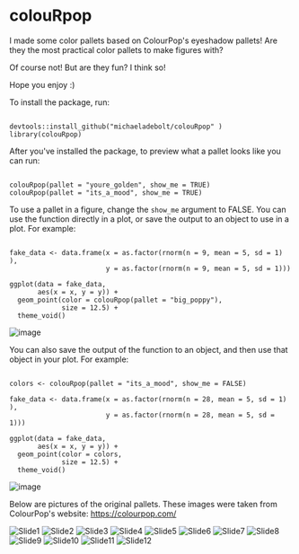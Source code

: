 # colouRpop

I made some color pallets based on ColourPop's eyeshadow pallets! Are they the most practical color pallets to make figures with? 

Of course not! But are they fun? I think so! 

Hope you enjoy :) 


To install the package, run:

```

devtools::install_github("michaeladebolt/colouRpop" )
library(colouRpop)

```

After you've installed the package, to preview what a pallet looks like you can run: 

```

colouRpop(pallet = "youre_golden", show_me = TRUE)
colouRpop(pallet = "its_a_mood", show_me = TRUE)

```

To use a pallet in a figure, change the `show_me` argument to FALSE. You can use the function directly in a plot, or save the output to an object to use in a plot. For example:

```

fake_data <- data.frame(x = as.factor(rnorm(n = 9, mean = 5, sd = 1) ),
                        y = as.factor(rnorm(n = 9, mean = 5, sd = 1)))

ggplot(data = fake_data, 
       aes(x = x, y = y)) +
  geom_point(color = colouRpop(pallet = "big_poppy"), 
             size = 12.5) +
  theme_void() 

```



![image](https://user-images.githubusercontent.com/32584911/151461007-4afd2a3b-e001-4ae1-a17c-2fbc1b9762e1.png)


You can also save the output of the function to an object, and then use that object in your plot. For example:


```

colors <- colouRpop(pallet = "its_a_mood", show_me = FALSE)

fake_data <- data.frame(x = as.factor(rnorm(n = 28, mean = 5, sd = 1) ),
                        y = as.factor(rnorm(n = 28, mean = 5, sd = 1)))

ggplot(data = fake_data, 
       aes(x = x, y = y)) +
  geom_point(color = colors, 
             size = 12.5) +
  theme_void() 

```

![image](https://user-images.githubusercontent.com/32584911/151461131-902f27c3-e807-4762-b7ce-33a7eb6d3008.png)

Below are pictures of the original pallets. These images were taken from ColourPop's website: https://colourpop.com/

![Slide1](https://user-images.githubusercontent.com/32584911/151461327-c540d635-1c3f-4679-b654-de96dcadc5f2.jpeg)
![Slide2](https://user-images.githubusercontent.com/32584911/151461331-779862ed-009e-4951-b9f6-0fa86bbd8e79.jpeg)
![Slide3](https://user-images.githubusercontent.com/32584911/151461334-6a048769-690a-41a1-8384-275e336b6fcb.jpeg)
![Slide4](https://user-images.githubusercontent.com/32584911/151461338-0cad8e7c-4f86-4784-b9e0-3238100eacc6.jpeg)
![Slide5](https://user-images.githubusercontent.com/32584911/151461340-18937faf-e0fe-4136-972a-fb6bfb4b58f3.jpeg)
![Slide6](https://user-images.githubusercontent.com/32584911/151461343-8130364f-c22b-40a0-85ca-b016835a2b95.jpeg)
![Slide7](https://user-images.githubusercontent.com/32584911/151461344-16123001-488c-4e2c-9ac9-f8e337cf35ed.jpeg)
![Slide8](https://user-images.githubusercontent.com/32584911/151461346-b7507998-229f-4036-bbde-8d83fffbc5d3.jpeg)
![Slide9](https://user-images.githubusercontent.com/32584911/151461347-d8cf097f-f2b7-46e8-b8a4-3196cffb1d61.jpeg)
![Slide10](https://user-images.githubusercontent.com/32584911/151461350-8c909b79-5417-4a5d-8b2a-4e74af89ff74.jpeg)
![Slide11](https://user-images.githubusercontent.com/32584911/151461351-c40e5a0a-7e52-4265-a3c7-86b66e3636a7.jpeg)
![Slide12](https://user-images.githubusercontent.com/32584911/151461355-fa984b28-6325-42a8-a043-a4ba887fc8ee.jpeg)





